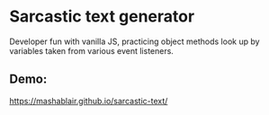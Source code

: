 # Sarcastic text generator
Developer fun with vanilla JS, practicing object methods look up by variables taken from various event listeners.  

## Demo:
https://mashablair.github.io/sarcastic-text/
